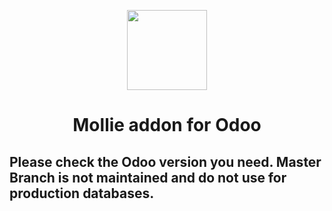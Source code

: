 <p align="center">
  <img src="https://info.mollie.com/hubfs/github/odoo/logo.png" width="128" height="128"/>
</p>
<h1 align="center">Mollie addon for Odoo</h1>

## Please check the Odoo version you need. Master Branch is not maintained and do not use for production databases.
